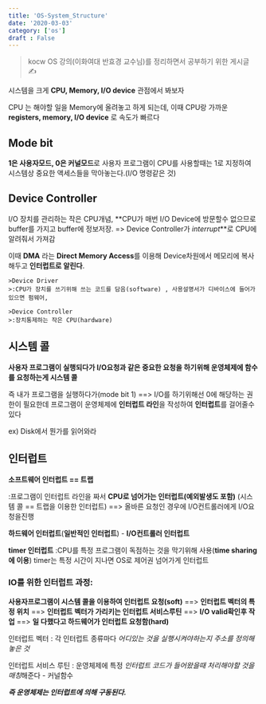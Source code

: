 ```yaml
---
title: 'OS-System_Structure'
date: '2020-03-03'
category: ['os']
draft : False
---
```


> kocw OS  강의(이화여대 반효경 교수님)를 정리하면서 공부하기 위한 게시글 ✍


시스템을 크게 **CPU, Memory, I/O device** 관점에서 봐보자

CPU 는 해야할 일을 Memory에 올려놓고 하게 되는데,
이때 CPU랑 가까운 **registers, memory, I/O device** 로 속도가 빠르다


## Mode bit
 **1은 사용자모드, 0은 커널모드**로 사용자 프로그램이 CPU를 사용할때는 1로 지정하여
 시스템상 중요한 액세스들을 막아놓는다.(I/O 명령같은 것)


## Device Controller
 I/O 장치를 관리하는 작은 CPU개념, **CPU가 매번 I/O Device에 방문할수 없으므로 buffer를 가지고 buffer에 정보저장. => Device Controller가 _interrupt_**로 CPU에 알려줘서 가져감

이때 **DMA** 라는 **Direct Memory Access**를 이용해 Device차원에서 메모리에 복사해두고 **인터럽트로 알린다**.

    >Device Driver
    >:CPU가 장치를 쓰기위해 쓰는 코드를 담음(software) , 사용설명서가 디바이스에 들어가있으면 펌웨어,
    
    >Device Controller
    >:장치통제하는 작은 CPU(hardware)


## 시스템 콜

**사용자 프로그램이 실행되다가 I/O요청과 같은 중요한 요청을 하기위해 운영체제에 함수를 요청하는게 시스템 콜**

즉 내가 프로그램을 실행하다가(mode bit 1) ==> I/O를 하기위해선 0에 해당하는 권한이 필요한데
프로그램이 운영체제에 **인터럽트 라인**을 작성하여 **인터럽트**를 걸어줄수있다

ex) Disk에서 뭔가를 읽어와라   


## 인터럽트

**소프트웨어 인터럽트 == 트랩**

:프로그램이 인터럽트 라인을 짜서 **CPU로 넘어가는 인터럽트(예외발생도 포함)**
(시스템 콜 == 트랩을 이용한 인터럽트) ==> 올바른 요청인 경우에 I/O컨트롤러에게 I/O요청을진행

**하드웨어 인터럽트**(**일반적인 인터럽트**) - **I/O컨트롤러 인터럽트**

**timer 인터럽트**
:CPU를 특정 프로그램이 독점하는 것을 막기위해 사용(**time sharing에 이용**)
timer는 특정 시간이 지나면 OS로 제어권 넘어가게 인터럽트



### IO를 위한 인터럽트 과정:

**사용자프로그램이 시스템 콜을 이용하여 인터럽트 요청(soft)** ==> 
**인터럽트 벡터의 특정 위치** ==> 
**인터럽트 벡터가 가리키는 인터럽트 서비스루틴** ==> 
**I/O valid확인후 작업** ==>
**일 다했다고 하드웨어가 인터럽트 요청함(hard)**


인터럽트 벡터 : 각 인터럽트 종류마다 *어디있는 것을 실행시켜야하는지 주소를 정의해놓은 것*

인터럽트 서비스 루틴 : 운영체제에 특정 *인터럽트 코드가 들어왔을때 처리해야할 것을 매칭*해준다 - 커널함수


__*즉 운영체제는 인터럽트에 의해 구동된다.*__
